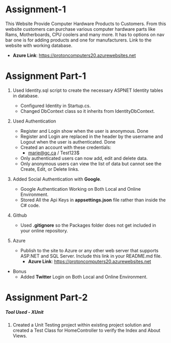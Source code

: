 ﻿# Assignment-1
This Website Provide Computer Hardware Products to Customers. From this website customers can purchase various computer hardware parts like Rams, Motherboards, CPU coolers and many more.
It has to options on nav bar one is for adding products and one for manufacturers. Link to the website with working database.
- **Azure Link**: https://protoncomputers20.azurewebsites.net
# Assignment Part-1
1. Used Identity.sql script to create the necessary ASPNET Identity tables in database.
   - Configured Identity in Startup.cs.
   - Changed DbContext class so it inherits from IdentityDbContext.

2. Used Authentication 
   - Register and Login show when the user is anonymous. Done
   - Register and Login are replaced in the header by the username and Logout when the user is authenticated. Done 
   - Created an account with these credentials:
     - marie@gc.ca / Test123$
   - Only authenticated users can now add, edit and delete data.
   - Only anonymous users can view the list of data but cannot see the Create, Edit, or Delete links.

3. Added Social Authentication with **Google**.
   - Google Authentication Working on Both Local and Online Environment.
   - Stored All the Api Keys in **appsettings.json** file rather than inside the C# code.

4. Github
   - Used **.gitignore** so the Packages folder does not get included in your online repository.

5. Azure
   - Publish to the site to Azure or any other web server that supports ASP.NET and SQL Server. Include this link in your README.md file.
     - **Azure Link**: https://protoncomputers20.azurewebsites.net
- Bonus
  - Added **Twitter** Login on Both Local and Online Environment.

# Assignment Part-2
##### Tool Used - XUnit   
1. Created a Unit Testing project within existing project solution and created a Test Class for HomeController to verify the Index and About Views.